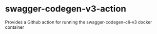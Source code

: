 # swagger-codegen-v3-action
Provides a Github action for running the swagger-codegen-cli-v3 docker container

